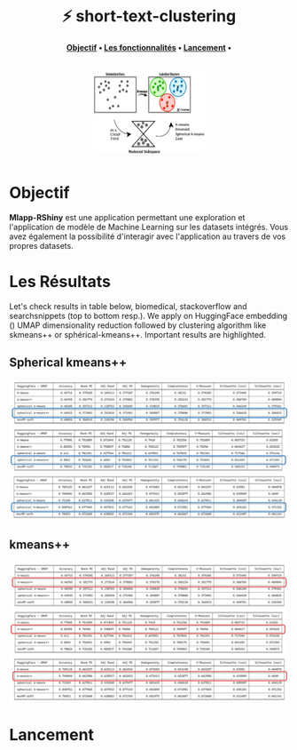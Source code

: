 <h1 align="center">⚡️ short-text-clustering </h1>

<h4 align="center">
    <p>
        <a href="#Objectif">Objectif</a> •
        <a href="#Les-fonctionnalités">Les fonctionnalités</a> •
        <a href="#Lancement">Lancement</a> •
    <p>
</h4>

<h3 align="center">
    <a href="https://www.iledefrance.fr/"><img style="float: middle; padding: 10px 10px 10px 10px;" width="200" height="150" src="assets/clust.png" /></a>
</h3>


# Objectif
 **Mlapp-RShiny** est une application permettant une exploration et l'application de modèle de Machine Learning sur les datasets intégrés. Vous avez également la possibilité d'interagir avec l'application au travers de vos propres datasets.

# Les Résultats

Let's check results in table below, biomedical, stackoverflow and searchsnippets (top to bottom resp.). We apply on  HuggingFace embedding () UMAP dimensionality reduction followed by clustering algorithm like skmeans++ or sphérical-kmeans++. Important results are highlighted.


## Spherical kmeans++

![spherical kmeans result](assets/SPHERICAL.png)

## kmeans++

![kmeans++ results](assets/KMEANS_PP.png)


# Lancement
